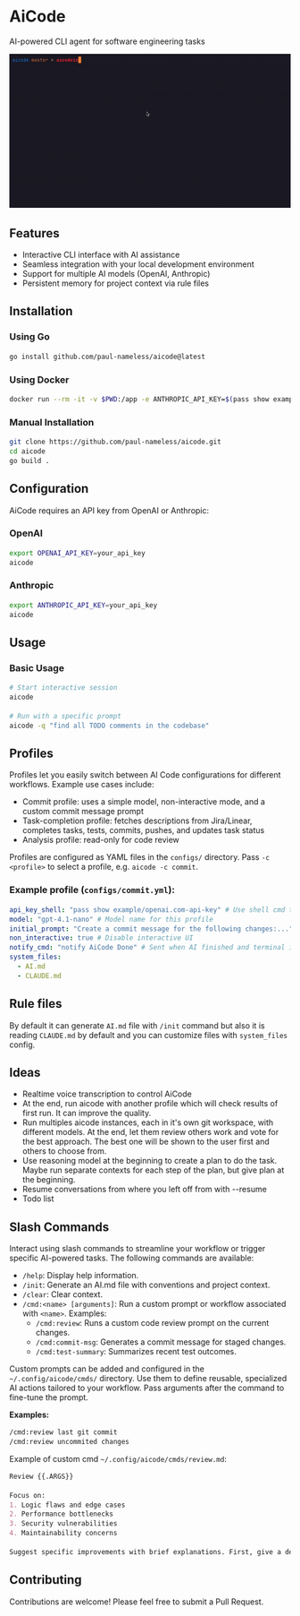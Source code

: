 # AiCode

AI-powered CLI agent for software engineering tasks

![Demo of AiCode in action](./.github/demo.gif)

## Features

- Interactive CLI interface with AI assistance
- Seamless integration with your local development environment
- Support for multiple AI models (OpenAI, Anthropic)
- Persistent memory for project context via rule files

## Installation

### Using Go

```bash
go install github.com/paul-nameless/aicode@latest
```

### Using Docker

```bash
docker run --rm -it -v $PWD:/app -e ANTHROPIC_API_KEY=$(pass show example/claude-api-key| head -n 1) ghcr.io/paul-nameless/aicode:latest
```

### Manual Installation

```bash
git clone https://github.com/paul-nameless/aicode.git
cd aicode
go build .
```

## Configuration

AiCode requires an API key from OpenAI or Anthropic:

### OpenAI

```bash
export OPENAI_API_KEY=your_api_key
aicode
```

### Anthropic

```bash
export ANTHROPIC_API_KEY=your_api_key
aicode
```

## Usage

### Basic Usage

```bash
# Start interactive session
aicode

# Run with a specific prompt
aicode -q "find all TODO comments in the codebase"
```

## Profiles

Profiles let you easily switch between AI Code configurations for different workflows. Example use cases include:

- Commit profile: uses a simple model, non-interactive mode, and a custom commit message prompt
- Task-completion profile: fetches descriptions from Jira/Linear, completes tasks, tests, commits, pushes, and updates task status
- Analysis profile: read-only for code review

Profiles are configured as YAML files in the `configs/` directory. Pass `-c <profile>` to select a profile, e.g. `aicode -c commit`.

### Example profile (`configs/commit.yml`):

```yaml
api_key_shell: "pass show example/openai.com-api-key" # Use shell cmd to get the API key, do not store it in the config file
model: "gpt-4.1-nano" # Model name for this profile
initial_prompt: "Create a commit message for the following changes:..."
non_interactive: true # Disable interactive UI
notify_cmd: "notify AiCode Done" # Sent when AI finished and terminal is not in focus
system_files:
  - AI.md
  - CLAUDE.md
```

## Rule files

By default it can generate `AI.md` file with `/init` command but also it is reading `CLAUDE.md` by default and you can customize files with `system_files` config.

## Ideas

- Realtime voice transcription to control AiCode
- At the end, run aicode with another profile which will check results of first run. It can improve the quality.
- Run multiples aicode instances, each in it's own git workspace, with different models. At the end, let them review others work and vote for the best approach. The best one will be shown to the user first and others to choose from.
- Use reasoning model at the beginning to create a plan to do the task. Maybe run separate contexts for each step of the plan, but give plan at the beginning.
- Resume conversations from where you left off from with --resume
- Todo list

## Slash Commands

Interact using slash commands to streamline your workflow or trigger specific AI-powered tasks. The following commands are available:

- `/help`: Display help information.
- `/init`: Generate an AI.md file with conventions and project context.
- `/clear`: Clear context.
- `/cmd:<name> [arguments]`: Run a custom prompt or workflow associated with `<name>`. Examples:
    - `/cmd:review`: Runs a custom code review prompt on the current changes.
    - `/cmd:commit-msg`: Generates a commit message for staged changes.
    - `/cmd:test-summary`: Summarizes recent test outcomes.

Custom prompts can be added and configured in the `~/.config/aicode/cmds/` directory. Use them to define reusable, specialized AI actions tailored to your workflow. Pass arguments after the command to fine-tune the prompt.

**Examples:**
```bash
/cmd:review last git commit
/cmd:review uncommited changes
```

Example of custom cmd `~/.config/aicode/cmds/review.md`:

```markdown
Review {{.ARGS}}

Focus on:
1. Logic flaws and edge cases
2. Performance bottlenecks
3. Security vulnerabilities
4. Maintainability concerns

Suggest specific improvements with brief explanations. First, give a detailed plan. Then, implement it with the least changes and updating minimal code.
```

## Contributing

Contributions are welcome! Please feel free to submit a Pull Request.
